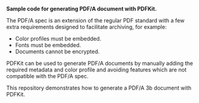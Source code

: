 
**Sample code for generating PDF/A document with PDFKit.**

The PDF/A spec is an extension of the regular PDF standard with a few extra
requirements designed to facilitate archiving, for example:

 - Color profiles must be embedded.
 - Fonts must be embedded.
 - Documents cannot be encrypted.

PDFKit can be used to generate PDF/A documents by manually adding the required
metadata and color profile and avoiding features which are not compatible with
the PDF/A spec.

This repository demonstrates how to generate a PDF/A 3b document with PDFKit.
